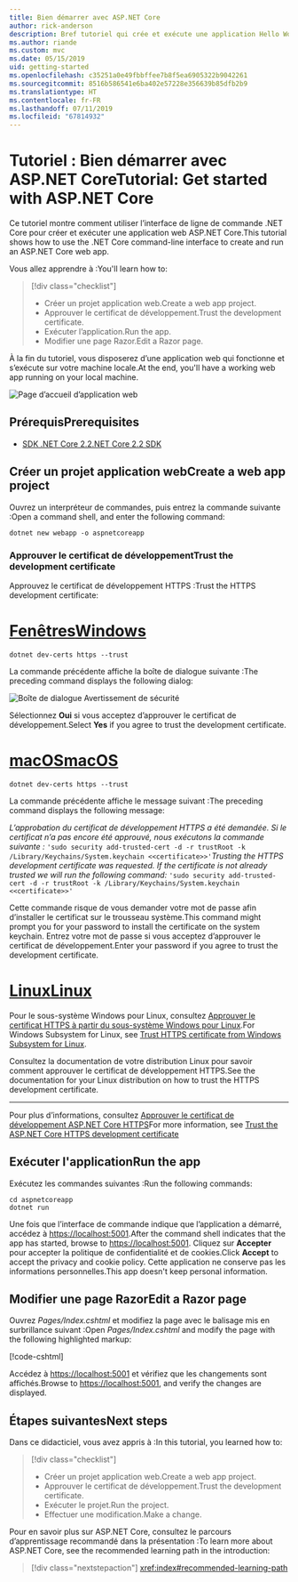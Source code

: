 ```yaml
---
title: Bien démarrer avec ASP.NET Core
author: rick-anderson
description: Bref tutoriel qui crée et exécute une application Hello World de base à l’aide d’ASP.NET Core.
ms.author: riande
ms.custom: mvc
ms.date: 05/15/2019
uid: getting-started
ms.openlocfilehash: c35251a0e49fbbffee7b8f5ea6905322b9042261
ms.sourcegitcommit: 8516b586541e6ba402e57228e356639b85dfb2b9
ms.translationtype: HT
ms.contentlocale: fr-FR
ms.lasthandoff: 07/11/2019
ms.locfileid: "67814932"
---
```

# <a name="tutorial-get-started-with-aspnet-core"></a><span data-ttu-id="222a5-103">Tutoriel : Bien démarrer avec ASP.NET Core</span><span class="sxs-lookup"><span data-stu-id="222a5-103">Tutorial: Get started with ASP.NET Core</span></span>

<span data-ttu-id="222a5-104">Ce tutoriel montre comment utiliser l’interface de ligne de commande .NET Core pour créer et exécuter une application web ASP.NET Core.</span><span class="sxs-lookup"><span data-stu-id="222a5-104">This tutorial shows how to use the .NET Core command-line interface to create and run an ASP.NET Core web app.</span></span>

<span data-ttu-id="222a5-105">Vous allez apprendre à :</span><span class="sxs-lookup"><span data-stu-id="222a5-105">You'll learn how to:</span></span>

> [!div class="checklist"]
> * <span data-ttu-id="222a5-106">Créer un projet application web.</span><span class="sxs-lookup"><span data-stu-id="222a5-106">Create a web app project.</span></span>
> * <span data-ttu-id="222a5-107">Approuver le certificat de développement.</span><span class="sxs-lookup"><span data-stu-id="222a5-107">Trust the development certificate.</span></span>
> * <span data-ttu-id="222a5-108">Exécuter l’application.</span><span class="sxs-lookup"><span data-stu-id="222a5-108">Run the app.</span></span>
> * <span data-ttu-id="222a5-109">Modifier une page Razor.</span><span class="sxs-lookup"><span data-stu-id="222a5-109">Edit a Razor page.</span></span>

<span data-ttu-id="222a5-110">À la fin du tutoriel, vous disposerez d’une application web qui fonctionne et s’exécute sur votre machine locale.</span><span class="sxs-lookup"><span data-stu-id="222a5-110">At the end, you'll have a working web app running on your local machine.</span></span>

![Page d’accueil d’application web](_static/home-page.png)

## <a name="prerequisites"></a><span data-ttu-id="222a5-112">Prérequis</span><span class="sxs-lookup"><span data-stu-id="222a5-112">Prerequisites</span></span>

* [<span data-ttu-id="222a5-113">SDK .NET Core 2.2</span><span class="sxs-lookup"><span data-stu-id="222a5-113">.NET Core 2.2 SDK</span></span>](https://www.microsoft.com/net/download/all)

## <a name="create-a-web-app-project"></a><span data-ttu-id="222a5-114">Créer un projet application web</span><span class="sxs-lookup"><span data-stu-id="222a5-114">Create a web app project</span></span>

<span data-ttu-id="222a5-115">Ouvrez un interpréteur de commandes, puis entrez la commande suivante :</span><span class="sxs-lookup"><span data-stu-id="222a5-115">Open a command shell, and enter the following command:</span></span>

```console
dotnet new webapp -o aspnetcoreapp
```

### <a name="trust-the-development-certificate"></a><span data-ttu-id="222a5-116">Approuver le certificat de développement</span><span class="sxs-lookup"><span data-stu-id="222a5-116">Trust the development certificate</span></span>

<span data-ttu-id="222a5-117">Approuvez le certificat de développement HTTPS :</span><span class="sxs-lookup"><span data-stu-id="222a5-117">Trust the HTTPS development certificate:</span></span>

# <a name="windowstabwindows"></a>[<span data-ttu-id="222a5-118">Fenêtres</span><span class="sxs-lookup"><span data-stu-id="222a5-118">Windows</span></span>](#tab/windows)

```console
dotnet dev-certs https --trust
```

<span data-ttu-id="222a5-119">La commande précédente affiche la boîte de dialogue suivante :</span><span class="sxs-lookup"><span data-stu-id="222a5-119">The preceding command displays the following dialog:</span></span>

![Boîte de dialogue Avertissement de sécurité](~/getting-started/_static/cert.png)

<span data-ttu-id="222a5-121">Sélectionnez **Oui** si vous acceptez d’approuver le certificat de développement.</span><span class="sxs-lookup"><span data-stu-id="222a5-121">Select **Yes** if you agree to trust the development certificate.</span></span>

# <a name="macostabmacos"></a>[<span data-ttu-id="222a5-122">macOS</span><span class="sxs-lookup"><span data-stu-id="222a5-122">macOS</span></span>](#tab/macos)

```console
dotnet dev-certs https --trust
```

<span data-ttu-id="222a5-123">La commande précédente affiche le message suivant :</span><span class="sxs-lookup"><span data-stu-id="222a5-123">The preceding command displays the following message:</span></span>

<span data-ttu-id="222a5-124">*L’approbation du certificat de développement HTTPS a été demandée. Si le certificat n’a pas encore été approuvé, nous exécutons la commande suivante :* `'sudo security add-trusted-cert -d -r trustRoot -k /Library/Keychains/System.keychain <<certificate>>'`</span><span class="sxs-lookup"><span data-stu-id="222a5-124">*Trusting the HTTPS development certificate was requested. If the certificate is not already trusted we will run the following command:* `'sudo security add-trusted-cert -d -r trustRoot -k /Library/Keychains/System.keychain <<certificate>>'`</span></span>

<span data-ttu-id="222a5-125">Cette commande risque de vous demander votre mot de passe afin d’installer le certificat sur le trousseau système.</span><span class="sxs-lookup"><span data-stu-id="222a5-125">This command might prompt you for your password to install the certificate on the system keychain.</span></span> <span data-ttu-id="222a5-126">Entrez votre mot de passe si vous acceptez d’approuver le certificat de développement.</span><span class="sxs-lookup"><span data-stu-id="222a5-126">Enter your password if you agree to trust the development certificate.</span></span>

# <a name="linuxtablinux"></a>[<span data-ttu-id="222a5-127">Linux</span><span class="sxs-lookup"><span data-stu-id="222a5-127">Linux</span></span>](#tab/linux)

<span data-ttu-id="222a5-128">Pour le sous-système Windows pour Linux, consultez [Approuver le certificat HTTPS à partir du sous-système Windows pour Linux](xref:security/enforcing-ssl#wsl).</span><span class="sxs-lookup"><span data-stu-id="222a5-128">For Windows Subsystem for Linux, see [Trust HTTPS certificate from Windows Subsystem for Linux](xref:security/enforcing-ssl#wsl).</span></span>

<span data-ttu-id="222a5-129">Consultez la documentation de votre distribution Linux pour savoir comment approuver le certificat de développement HTTPS.</span><span class="sxs-lookup"><span data-stu-id="222a5-129">See the documentation for your Linux distribution on how to trust the HTTPS development certificate.</span></span>

---

<span data-ttu-id="222a5-130">Pour plus d’informations, consultez [Approuver le certificat de développement ASP.NET Core HTTPS](xref:security/enforcing-ssl#trust-the-aspnet-core-https-development-certificate-on-windows-and-macos)</span><span class="sxs-lookup"><span data-stu-id="222a5-130">For more information, see [Trust the ASP.NET Core HTTPS development certificate](xref:security/enforcing-ssl#trust-the-aspnet-core-https-development-certificate-on-windows-and-macos)</span></span>

## <a name="run-the-app"></a><span data-ttu-id="222a5-131">Exécuter l'application</span><span class="sxs-lookup"><span data-stu-id="222a5-131">Run the app</span></span>

<span data-ttu-id="222a5-132">Exécutez les commandes suivantes :</span><span class="sxs-lookup"><span data-stu-id="222a5-132">Run the following commands:</span></span>

```console
cd aspnetcoreapp
dotnet run
```

<span data-ttu-id="222a5-133">Une fois que l’interface de commande indique que l’application a démarré, accédez à [https://localhost:5001](https://localhost:5001).</span><span class="sxs-lookup"><span data-stu-id="222a5-133">After the command shell indicates that the app has started, browse to [https://localhost:5001](https://localhost:5001).</span></span> <span data-ttu-id="222a5-134">Cliquez sur **Accepter** pour accepter la politique de confidentialité et de cookies.</span><span class="sxs-lookup"><span data-stu-id="222a5-134">Click **Accept** to accept the privacy and cookie policy.</span></span> <span data-ttu-id="222a5-135">Cette application ne conserve pas les informations personnelles.</span><span class="sxs-lookup"><span data-stu-id="222a5-135">This app doesn't keep personal information.</span></span>

## <a name="edit-a-razor-page"></a><span data-ttu-id="222a5-136">Modifier une page Razor</span><span class="sxs-lookup"><span data-stu-id="222a5-136">Edit a Razor page</span></span>

<span data-ttu-id="222a5-137">Ouvrez *Pages/Index.cshtml* et modifiez la page avec le balisage mis en surbrillance suivant :</span><span class="sxs-lookup"><span data-stu-id="222a5-137">Open *Pages/Index.cshtml* and modify the page with the following highlighted markup:</span></span>

[!code-cshtml[](sample/index.cshtml?highlight=9)]

<span data-ttu-id="222a5-138">Accédez à [https://localhost:5001](https://localhost:5001) et vérifiez que les changements sont affichés.</span><span class="sxs-lookup"><span data-stu-id="222a5-138">Browse to [https://localhost:5001](https://localhost:5001), and verify the changes are displayed.</span></span>

## <a name="next-steps"></a><span data-ttu-id="222a5-139">Étapes suivantes</span><span class="sxs-lookup"><span data-stu-id="222a5-139">Next steps</span></span>

<span data-ttu-id="222a5-140">Dans ce didacticiel, vous avez appris à :</span><span class="sxs-lookup"><span data-stu-id="222a5-140">In this tutorial, you learned how to:</span></span>

> [!div class="checklist"]
> * <span data-ttu-id="222a5-141">Créer un projet application web.</span><span class="sxs-lookup"><span data-stu-id="222a5-141">Create a web app project.</span></span>
> * <span data-ttu-id="222a5-142">Approuver le certificat de développement.</span><span class="sxs-lookup"><span data-stu-id="222a5-142">Trust the development certificate.</span></span>
> * <span data-ttu-id="222a5-143">Exécuter le projet.</span><span class="sxs-lookup"><span data-stu-id="222a5-143">Run the project.</span></span>
> * <span data-ttu-id="222a5-144">Effectuer une modification.</span><span class="sxs-lookup"><span data-stu-id="222a5-144">Make a change.</span></span>

<span data-ttu-id="222a5-145">Pour en savoir plus sur ASP.NET Core, consultez le parcours d’apprentissage recommandé dans la présentation :</span><span class="sxs-lookup"><span data-stu-id="222a5-145">To learn more about ASP.NET Core, see the recommended learning path in the introduction:</span></span>

> [!div class="nextstepaction"]
> <xref:index#recommended-learning-path>
